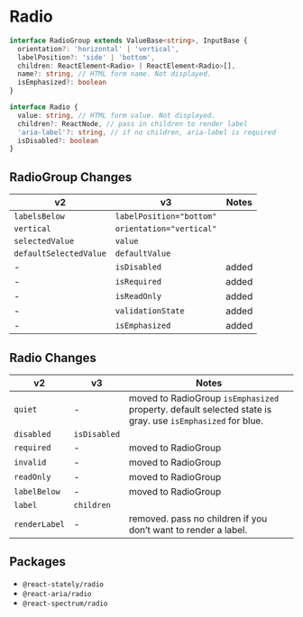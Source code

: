 # Radio

```typescript
interface RadioGroup extends ValueBase<string>, InputBase {
  orientation?: 'horizontal' | 'vertical',
  labelPosition?: 'side' | 'bottom',
  children: ReactElement<Radio> | ReactElement<Radio>[],
  name?: string, // HTML form name. Not displayed.
  isEmphasized?: boolean
}

interface Radio {
  value: string, // HTML form value. Not displayed.
  children?: ReactNode, // pass in children to render label
  'aria-label'?: string, // if no children, aria-label is required
  isDisabled?: boolean
}
```

## RadioGroup Changes
| **v2**                 | **v3**                         | **Notes** |
| ---------------------- | ------------------------------ | --------- |
| `labelsBelow`          | `labelPosition="bottom"`       |           |
| `vertical`             | `orientation="vertical"`       |           |
| `selectedValue`        | `value`                        |           |
| `defaultSelectedValue` | `defaultValue`                 |           |
| -                      | `isDisabled`                   | added     |
| -                      | `isRequired`                   | added     |
| -                      | `isReadOnly`                   | added     |
| -                      | `validationState`              | added     |
| -                      | `isEmphasized`                 | added     |

## Radio Changes
| **v2**        | **v3**       | **Notes**                                                                                                            |
| ------------- | ------------ | ----------------------------------------------------------------------------------------------------------|
| `quiet`       | -            | moved to RadioGroup `isEmphasized` property. default selected state is gray. use `isEmphasized` for blue. |
| `disabled`    | `isDisabled` |                                                                                                           |
| `required`    | -            | moved to RadioGroup                                                                                       |
| `invalid`     | -            | moved to RadioGroup                                                                                       |
| `readOnly`    | -            | moved to RadioGroup                                                                                       |
| `labelBelow`  | -            | moved to RadioGroup                                                                                       |
| `label`       | `children`   |                                                                                                           |
| `renderLabel` | -            | removed. pass no children if you don’t want to render a label.                                            |

## Packages
- `@react-stately/radio`
- `@react-aria/radio`
- `@react-spectrum/radio`
